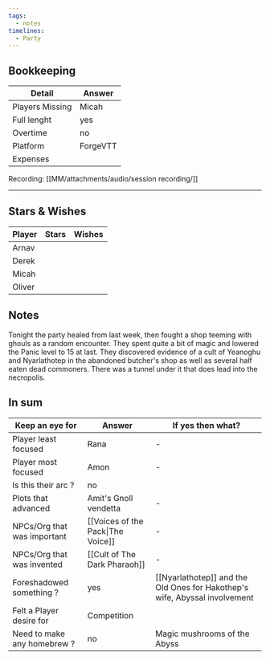 ```yaml
---
tags:
  - notes
timelines:
  - Party
---
```

## Bookkeeping

| Detail          | Answer   |
| --------------- | -------- |
| Players Missing | Micah    |
| Full lenght     | yes      |
| Overtime        | no       |
| Platform        | ForgeVTT |
| Expenses        |          |
Recording: [[MM/attachments/audio/session recording/]]

----
## Stars & Wishes

| Player | Stars | Wishes |
| ------ | ----- | ------ |
| Arnav  |       |        |
| Derek  |       |        |
| Micah  |       |        |
| Oliver |       |        |
## Notes

Tonight the party healed from last week, then fought a shop teeming with ghouls as a random encounter. They spent quite a bit of magic and lowered the Panic level to 15 at last.
They discovered evidence of a cult of Yeanoghu and Nyarlathotep in the abandoned butcher's shop as well as several half eaten dead commoners.
There was a tunnel under it that does lead into the necropolis.




## In sum

| Keep an eye for             | Answer                            | If yes then what?                                                          |
| --------------------------- | --------------------------------- | -------------------------------------------------------------------------- |
| Player least focused        | Rana                              | -                                                                          |
| Player most focused         | Amon                              | -                                                                          |
| Is this their arc ?         | no                                |                                                                            |
| Plots that advanced         | Amit's Gnoll vendetta             | -                                                                          |
| NPCs/Org that was important | [[Voices of the Pack\|The Voice]] | -                                                                          |
| NPCs/Org that was invented  | [[Cult of The Dark Pharaoh]]      | -                                                                          |
| Foreshadowed something ?    | yes                               | [[Nyarlathotep]] and the Old Ones for Hakothep's wife, Abyssal involvement |
| Felt a Player desire for    | Competition                       |                                                                            |
| Need to make any homebrew ? | no                                | Magic mushrooms of the Abyss                                               |

